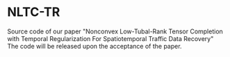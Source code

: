 # NLTC-TR
Source code of our paper "Nonconvex Low-Tubal-Rank Tensor Completion with Temporal Regularization For Spatiotemporal Traffic Data Recovery"
The code will be released upon the acceptance of the paper.
